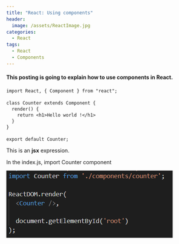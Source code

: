 ```yaml
---
title: "React: Using components"
header:
  image: /assets/ReactImage.jpg
categories:
  - React
tags:
  - React
  - Components
---
```


#### This posting is going to explain how to use components in React.

```
import React, { Component } from "react";

class Counter extends Component {
  render() { 
    return <h1>Hello world !</h1>
  }
}
 
export default Counter;
```
This is an **jsx** expression.

In the index.js, import Counter component

![Image import counter](/assets/importCounter.png)